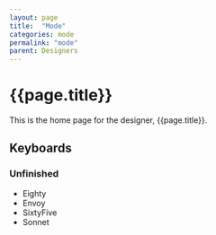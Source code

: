 ```yaml
---
layout: page
title:  "Mode"
categories: mode
permalink: "mode"
parent: Designers
---
```

# {{page.title}}

This is the home page for the designer, {{page.title}}.

## Keyboards

### Unfinished

- Eighty
- Envoy
- SixtyFive
- Sonnet
